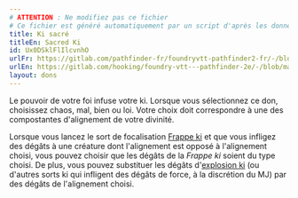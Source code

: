 ```yaml
---
# ATTENTION : Ne modifiez pas ce fichier
# Ce fichier est généré automatiquement par un script d'après les données du module Foundry VTT officiel et de sa traduction
title: Ki sacré
titleEn: Sacred Ki
id: Ux0DSklFlIlcvnhO
urlFr: https://gitlab.com/pathfinder-fr/foundryvtt-pathfinder2-fr/-/blob/master/data/feats/Ux0DSklFlIlcvnhO.htm
urlEn: https://gitlab.com/hooking/foundry-vtt---pathfinder-2e/-/blob/master/packs/data/feats.db/sacred-ki.json
layout: dons
---
```

Le pouvoir de votre foi infuse votre ki. Lorsque vous sélectionnez ce don, choisissez chaos, mal, bien ou loi. Votre choix doit correspondre à une des compostantes d'alignement de votre divinité.

Lorsque vous lancez le sort de focalisation [Frappe ki](../sorts/frappe-ki.html) et que vous infligez des dégâts à une créature dont l'alignement est opposé à l'alignement choisi, vous pouvez choisir que les dégâts de la *Frappe ki* soient du type choisi. De plus, vous pouvez substituer les dégâts d'[explosion ki](explosion-ki.html) (ou d'autres sorts ki qui infligent des dégâts de force, à la discrétion du MJ) par des dégâts de l'alignement choisi.
